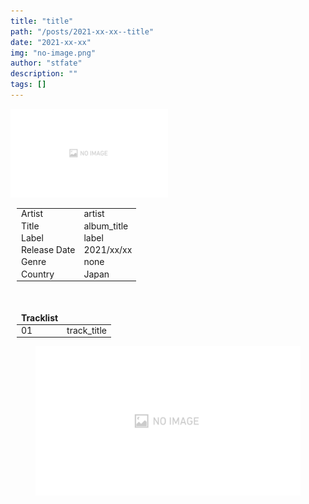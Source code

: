```yaml
---
title: "title"
path: "/posts/2021-xx-xx--title"
date: "2021-xx-xx"
img: "no-image.png"
author: "stfate"
description: ""
tags: []
---
```


<style type="text/css">
<!--
p {white-space: pre-wrap}
section {width:100%; float: left;}
div.album_cover {float: left; width:50%;}
div.album_info {float: left; width:50%; padding-left:10px;}
div.album_meta {padding-bottom: 10px;}
div.tracklist {padding-top: 10px;}
table,tr,th,td {border: none;}
th,tr,td {line-height: 1.0em !important;}
-->
</style>

<section>
    <div class="album_cover">
        <a href="http://stfate.net"><img src="./no-image.png"></a>
    </div>
    <div class="album_info">
        <div class="album_meta">
            <table>
                <tbody>
                    <tr><td>Artist</td><td>artist</td></td>
                    <tr><td>Title</td><td>album_title</td></td>
                    <tr><td>Label</td><td>label</td></td>
                    <tr><td>Release Date</td><td>2021/xx/xx</td></td>
                    <tr><td>Genre</td><td>none</td></td>
                    <tr><td>Country</td><td>Japan</td></td>
                </tbody>
            </table>
        </div>
        <div class="tracklist">
            <table>
                <thead>
                    <tr><th>Tracklist</th></tr>
                </thead>
                <tbody>
                    <tr><td>01</td><td>track_title</td></tr>
                </tbody>
            </table>
        </div>
    </div>
</section>

<figure id="cover">
    <a `href="stfate.net"`>
        <img src="no-image.png" title="title"></img>
    </a>
</figure>
